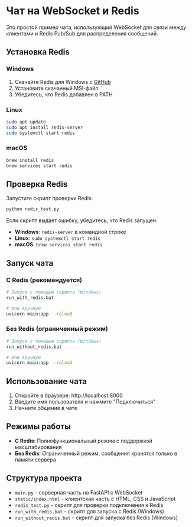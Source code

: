 # Чат на WebSocket и Redis

Это простой пример чата, использующий WebSocket для связи между клиентами и Redis Pub/Sub для распределения сообщений.

## Установка Redis

### Windows

1. Скачайте Redis для Windows с [GitHub](https://github.com/microsoftarchive/redis/releases)
2. Установите скачанный MSI-файл
3. Убедитесь, что Redis добавлен в PATH

### Linux

```bash
sudo apt update
sudo apt install redis-server
sudo systemctl start redis
```

### macOS

```bash
brew install redis
brew services start redis
```

## Проверка Redis

Запустите скрипт проверки Redis:

```bash
python redis_test.py
```

Если скрипт выдает ошибку, убедитесь, что Redis запущен:

- **Windows**: `redis-server` в командной строке
- **Linux**: `sudo systemctl start redis`
- **macOS**: `brew services start redis`

## Запуск чата

### С Redis (рекомендуется)

```bash
# Запуск с помощью скрипта (Windows)
run_with_redis.bat

# Или вручную
uvicorn main:app --reload
```

### Без Redis (ограниченный режим)

```bash
# Запуск с помощью скрипта (Windows)
run_without_redis.bat

# Или вручную
uvicorn main:app --reload
```

## Использование чата

1. Откройте в браузере: http://localhost:8000
2. Введите имя пользователя и нажмите "Подключиться"
3. Начните общение в чате

## Режимы работы

- **С Redis**: Полнофункциональный режим с поддержкой масштабирования
- **Без Redis**: Ограниченный режим, сообщения хранятся только в памяти сервера

## Структура проекта

- `main.py` - серверная часть на FastAPI с WebSocket
- `static/index.html` - клиентская часть с HTML, CSS и JavaScript
- `redis_test.py` - скрипт для проверки подключения к Redis
- `run_with_redis.bat` - скрипт для запуска с Redis (Windows)
- `run_without_redis.bat` - скрипт для запуска без Redis (Windows)